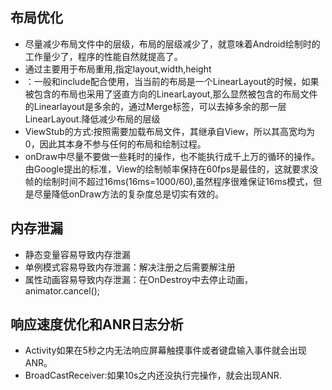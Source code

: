 ## 布局优化 ##
- 尽量减少布局文件中的层级，布局的层级减少了，就意味着Android绘制时的工作量少了，程序的性能自然就提高了。
- 通过<include>主要用于布局重用,指定layout,width,height
- <merge>：一般和include配合使用，当当前的布局是一个LinearLayout的时候，如果被包含的布局也采用了竖直方向的LinearLayout,那么显然被包含的布局文件的Linearlayout是多余的，通过Merge标签，可以去掉多余的那一层LinearLayout.降低减少布局的层级
- ViewStub的方式:按照需要加载布局文件，其继承自View，所以其高宽均为0，因此其本身不参与任何的布局和绘制过程。
- onDraw中尽量不要做一些耗时的操作，也不能执行成千上万的循环的操作。由Google提出的标准，View的绘制帧率保持在60fps是最佳的，这就要求没帧的绘制时间不超过16ms(16ms=1000/60),虽然程序很难保证16ms模式，但是尽量降低onDraw方法的复杂度总是切实有效的。

## 内存泄漏 ##
- 静态变量容易导致内存泄漏
- 单例模式容易导致内存泄漏：解决注册之后需要解注册
- 属性动画容易导致内存泄漏：在OnDestroy中去停止动画，animator.cancel();

## 响应速度优化和ANR日志分析 ##
- Activity如果在5秒之内无法响应屏幕触摸事件或者键盘输入事件就会出现ANR。
- BroadCastReceiver:如果10s之内还没执行完操作，就会出现ANR.

